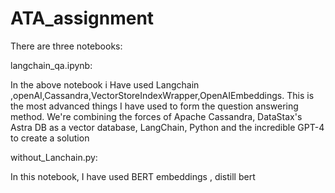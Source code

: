 # ATA_assignment

There are three notebooks:

langchain_qa.ipynb:

In the above notebook i Have used Langchain ,openAI,Cassandra,VectorStoreIndexWrapper,OpenAIEmbeddings. 
This is the most advanced things I have used to form the question answering method.
 We're combining the forces of Apache Cassandra, DataStax's Astra DB as a vector database, LangChain, Python and the incredible GPT-4 to create a solution

without_Lanchain.py:

In this notebook, I have used BERT embeddings , distill bert 
 
